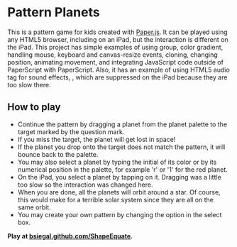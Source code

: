 Pattern Planets
==================================================

This is a pattern game for kids created with [Paper.js](http://paperjs.org/).  It can be played using any HTML5 browser, including on an iPad, but the interaction is different on the iPad.  This project has simple examples of using group, color gradient, handling mouse, keyboard and canvas-resize events, cloning, changing position, animating movement, and integrating JavaScript code outside of PaperScript with PaperScript.  Also, it has an example of using HTML5 audio tag for sound effects, , which are suppressed on the iPad because they are too slow there.

How to play
--------------------------------------
* Continue the pattern by dragging a planet from the planet palette to the target marked by the question mark.
* If you miss the target, the planet will get lost in space!
* If the planet you drop onto the target does not match the pattern, it will bounce back to the palette.
* You may also select a planet by typing the initial of its color or by its numerical position in the palette, for example 'r' or '1' for the red planet.
* On the iPad, you select a planet by tapping on it.  Dragging was a little too slow so the interaction was changed here.
* When you are done, all the planets will orbit around a star.  Of course, this would make for a terrible solar system since they are all on the same orbit.
* You may create your own pattern by changing the option in the select box.

**Play at [bsiegal.github.com/ShapeEquate](http://bsiegal.github.com/PatternPlanets).**


